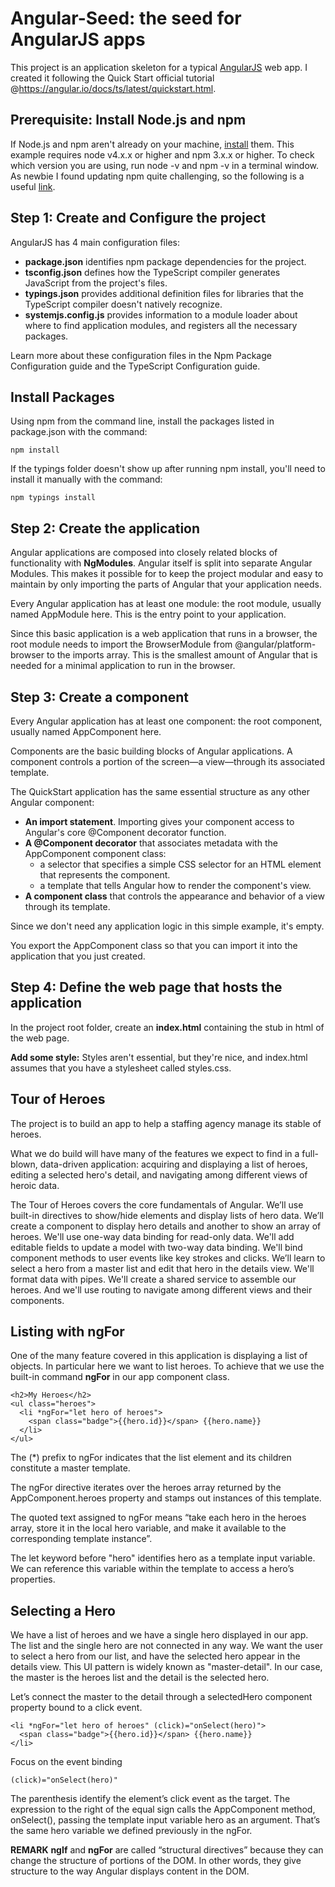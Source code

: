 # Angular-Seed: the seed for AngularJS apps

This project is an application skeleton for a typical [AngularJS](http://angularjs.org/) web app. I created it following the Quick Start official tutorial @https://angular.io/docs/ts/latest/quickstart.html.

Prerequisite: Install Node.js and npm
-------------------------------------

If Node.js and npm aren't already on your machine, [install](http://blog.npmjs.org/post/85484771375/how-to-install-npm)  them. This example requires node v4.x.x or higher and npm 3.x.x or higher. To check which version you are using, run node -v and npm -v in a terminal window. As newbie I found updating npm quite challenging, so the following is a useful [link](https://github.com/felixrieseberg/npm-windows-upgrade).

Step 1: Create and Configure the project
----------------------------------------

AngularJS has 4 main configuration files:

- **package.json** identifies npm package dependencies for the project.
- **tsconfig.json** defines how the TypeScript compiler generates JavaScript from the project's files.
- **typings.json** provides additional definition files for libraries that the TypeScript compiler doesn't natively recognize.
- **systemjs.config.js** provides information to a module loader about where to find application modules, and registers all the necessary packages.

Learn more about these configuration files in the Npm Package Configuration guide and the TypeScript Configuration guide.

Install Packages
----------------

Using npm from the command line, install the packages listed in package.json with the command:

```
npm install
```

If the typings folder doesn't show up after running npm install, you'll need to install it manually with the command:

```
npm typings install
```

Step 2: Create the application
------------------------------

Angular applications are composed into closely related blocks of functionality with **NgModules**. Angular itself is split into separate Angular Modules. This makes it possible for to keep the project modular and easy to maintain by only importing the parts of Angular that your application needs.

Every Angular application has at least one module: the root module, usually named AppModule here. This is the entry point to your application.

Since this basic application is a web application that runs in a browser, the root module needs to import the BrowserModule from @angular/platform-browser to the imports array. This is the smallest amount of Angular that is needed for a minimal application to run in the browser.

Step 3: Create a component
--------------------------

Every Angular application has at least one component: the root component, usually named AppComponent here.

Components are the basic building blocks of Angular applications. A component controls a portion of the screen—a view—through its associated template.

The QuickStart application has the same essential structure as any other Angular component:

- **An import statement**. Importing gives your component access to Angular's core @Component decorator function.
- **A @Component decorator** that associates metadata with the AppComponent component class:
    - a selector that specifies a simple CSS selector for an HTML element that represents the component.
    - a template that tells Angular how to render the component's view.
- **A component class** that controls the appearance and behavior of a view through its template.

Since we don't need any application logic in this simple example, it's empty.

You export the AppComponent class so that you can import it into the application that you just created.

Step 4: Define the web page that hosts the application
------------------------------------------------------

In the project root folder, create an **index.html** containing the stub in html of the web page.

**Add some style:** Styles aren't essential, but they're nice, and index.html assumes that you have a stylesheet called styles.css.

Tour of Heroes
--------------

The project is to build an app to help a staffing agency manage its stable of heroes.

What we do build will have many of the features we expect to find in a full-blown, data-driven application: acquiring and displaying a list of heroes, editing a selected hero's detail, and navigating among different views of heroic data.

The Tour of Heroes covers the core fundamentals of Angular. We’ll use built-in directives to show/hide elements and display lists of hero data. We’ll create a component to display hero details and another to show an array of heroes. We'll use one-way data binding for read-only data. We'll add editable fields to update a model with two-way data binding. We'll bind component methods to user events like key strokes and clicks. We’ll learn to select a hero from a master list and edit that hero in the details view. We'll format data with pipes. We'll create a shared service to assemble our heroes. And we'll use routing to navigate among different views and their components. 

Listing with ngFor
------------------

One of the many feature covered in this application is displaying a list of objects. In particular here we want to list heroes. To achieve that we use the built-in command **ngFor** in our app component class. 

```
<h2>My Heroes</h2>
<ul class="heroes">
  <li *ngFor="let hero of heroes">
    <span class="badge">{{hero.id}}</span> {{hero.name}}
  </li>
</ul>
```

The (*) prefix to ngFor indicates that the list element and its children constitute a master template.

The ngFor directive iterates over the heroes array returned by the AppComponent.heroes property and stamps out instances of this template.

The quoted text assigned to ngFor means “take each hero in the heroes array, store it in the local hero variable, and make it available to the corresponding template instance”.

The let keyword before "hero" identifies hero as a template input variable. We can reference this variable within the template to access a hero’s properties.

Selecting a Hero
----------------

We have a list of heroes and we have a single hero displayed in our app. The list and the single hero are not connected in any way. We want the user to select a hero from our list, and have the selected hero appear in the details view. This UI pattern is widely known as "master-detail". In our case, the master is the heroes list and the detail is the selected hero.

Let’s connect the master to the detail through a selectedHero component property bound to a click event.

```
<li *ngFor="let hero of heroes" (click)="onSelect(hero)">
  <span class="badge">{{hero.id}}</span> {{hero.name}}
</li>
```

Focus on the event binding

```
(click)="onSelect(hero)"
```

The parenthesis identify the element’s click event as the target. The expression to the right of the equal sign calls the AppComponent method, onSelect(), passing the template input variable hero as an argument. That’s the same hero variable we defined previously in the ngFor.

**REMARK**
**ngIf** and **ngFor** are called “structural directives” because they can change the structure of portions of the DOM. In other words, they give structure to the way Angular displays content in the DOM.
